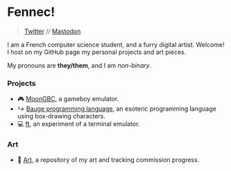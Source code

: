 # Fennec!
> [Twitter](https://twitter.com/shadyfennec) // [Mastodon](https://aleph.land/@ShadyFennec)

I am a French computer science student, and a furry digital artist. Welcome!
I host on my GitHub page my personal projects and art pieces.

My pronouns are **they/them**, and I am *non-binary*.

### Projects
- 🎮 [MoonGBC](https://github.com/shadyfennec/moongbc), a gameboy emulator.
- ↪ [Bauge programming language](https://github.com/shadyfennec/baugelang), an esoteric programming language using box-drawing characters.
- 💻 [ft](https://github.com/shadyfennec/ft), an experiment of a terminal emulator.

### Art
- 🎨 [Art](https://github.com/shadyfennec/moongbc), a repository of my art and tracking commission progress.
